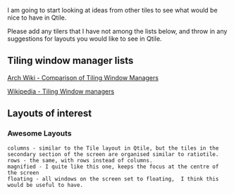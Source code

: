 I am going to start looking at ideas from other tiles to see what would be nice to have in Qtile. 

Please add any tilers that I have not among the lists below, and throw in any suggestions for layouts you would like to see in Qtile. 

## Tiling window manager lists

[Arch Wiki - Comparison of Tiling Window Managers](https://wiki.archlinux.org/index.php/Comparison_of_Tiling_Window_Managers)

[Wikipedia - Tiling Window managers](https://en.wikipedia.org/wiki/Tiling_window_manager)

## Layouts of interest
### Awesome Layouts
    columns - similar to the Tile layout in Qtile, but the tiles in the secondary section of the screen are organised similar to ratiotile.
    rows - the same, with rows instead of columns.
    magnified - I quite like this one, keeps the focus at the centre of the screen
    floating - all windows on the screen set to floating,  I think this would be useful to have.